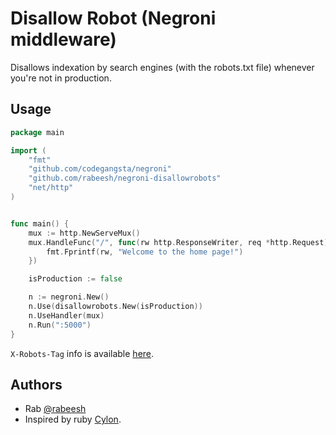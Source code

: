 # Disallow Robot (Negroni middleware)

Disallows indexation by search engines (with the robots.txt file) whenever you're not in production.

## Usage

~~~ go
package main

import (
    "fmt"
    "github.com/codegangsta/negroni"
    "github.com/rabeesh/negroni-disallowrobots"
    "net/http"
)


func main() {
    mux := http.NewServeMux()
    mux.HandleFunc("/", func(rw http.ResponseWriter, req *http.Request) {
        fmt.Fprintf(rw, "Welcome to the home page!")
    })

    isProduction := false

    n := negroni.New()
    n.Use(disallowrobots.New(isProduction))
    n.UseHandler(mux)
    n.Run(":5000")
}
~~~

`X-Robots-Tag` info is available [here](https://developers.google.com/webmasters/control-crawl-index/docs/robots_meta_tag).


## Authors

- Rab [@rabeesh](http://stackoverflow.com/users/1722625/rab)
- Inspired by ruby [Cylon](https://github.com/dmathieu/cylon).